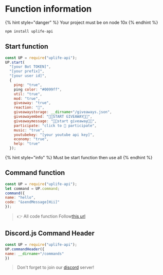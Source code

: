 

# Function information

{% hint style="danger" %}
Your project must be on node 10x
{% endhint %}
```js
npm install uplife-api
```

## **Start function**

```js
const UP = require("uplife-api");
UP.start(
  "[your Bot TOKEN]",
  "[your prefix]",
  "[your user id]",
  {
    ping: "true",
    ping color: "#0099ff",
    util: "true",
    mod: "true",
    giveaway: "true",
    reaction: "🎉",
    giveawaystorage: __dirname+"/giveaways.json",
    giveawayembed: "🎉🎉START GIVEAWAY🎉🎉",
    giveawaymessage: "🎉🎉start giveaway🎉🎉",
    participate: "click to 🎉 participate",
    music: "true",
    youtubekey: "[your youtube api key]",
    economy: "true",
    help: "true"
  });
```
{% hint style="info" %}
Must be start function then use all
{% endhint %}

## **Command function**
```js
const UP = require("uplife-api");
let command = UP.command;
command({
name: "hello",
code: "&sendMessage[Hii]"
});
```
> 👉 All code function Follow[this url](https://harshpatel1735.gitbook.io/uplife-api/codefunction)


## **Discord.js Command Header**
```js
const UP = require("uplife-api");
UP.commandHeader({
name: __dirname+"/commands"
})
```


> Don't forget to join our [discord](https://discord.gg/KmngEup) server!
